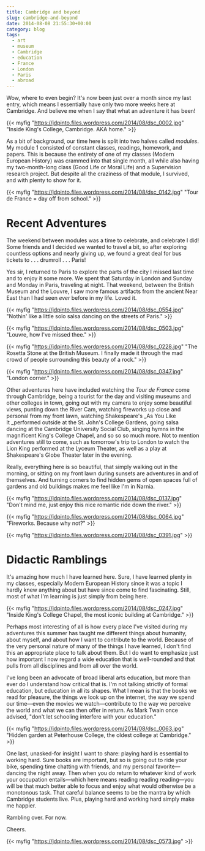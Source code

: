 ```yaml
---
title: Cambridge and beyond
slug: cambridge-and-beyond
date: 2014-08-08 21:55:30+00:00
category: blog
tags:
  - art
  - museum
  - Cambridge
  - education
  - France
  - London
  - Paris
  - abroad
---
```


Wow, where to even begin? It's now been just over a month since my last entry, which means I essentially have only two more weeks here at Cambridge. And believe me when I say that what an adventure it has been!

<!-- more -->

{{< myfig "https://jdpinto.files.wordpress.com/2014/08/dsc_0002.jpg" "Inside King's College, Cambridge. AKA home." >}}

As a bit of background, our time here is split into two halves called _modules_. My module 1 consisted of constant classes, readings, homework, and papers. This is because the entirety of one of my classes (Modern European History) was crammed into that single month, all while also having my two-month-long class (Good Life or Moral Life) and a Supervision research project. But despite all the craziness of that module, I survived, and with plenty to show for it.

{{< myfig "https://jdpinto.files.wordpress.com/2014/08/dsc_0142.jpg" "Tour de France = day off from school." >}}


# Recent Adventures


The weekend between modules was a time to celebrate, and celebrate I did! Some friends and I decided we wanted to travel a bit, so after exploring countless options and nearly giving up, we found a great deal for bus tickets to . . . drumroll . . . Paris!

Yes sir, I returned to Paris to explore the parts of the city I missed last time and to enjoy it some more. We spent that Saturday in London and Sunday and Monday in Paris, traveling at night. That weekend, between the British Museum and the Louvre, I saw more famous artifacts from the ancient Near East than I had seen _ever_ before in my life. Loved it.

{{< myfig "https://jdpinto.files.wordpress.com/2014/08/dsc_0554.jpg" "Nothin' like a little solo salsa dancing on the streets of Paris." >}}

{{< myfig "https://jdpinto.files.wordpress.com/2014/08/dsc_0503.jpg" "Louvre, how I've missed thee." >}}

{{< myfig "https://jdpinto.files.wordpress.com/2014/08/dsc_0228.jpg" "The Rosetta Stone at the British Museum. I finally made it through the mad crowd of people surrounding this beauty of a rock." >}}

{{< myfig "https://jdpinto.files.wordpress.com/2014/08/dsc_0347.jpg" "London corner." >}}

Other adventures here have included watching the _Tour de France_ come through Cambridge, being a tourist for the day and visiting museums and other colleges in town, going out with my camera to enjoy some beautiful views, punting down the River Cam, watching fireworks up close and personal from my front lawn, watching Shakespeare's _As You Like It _performed outside at the St. John's College Gardens, going salsa dancing at the Cambridge University Social Club, singing hymns in the magnificent King's College Chapel, and so so so much more. Not to mention adventures still to come, such as tomorrow's trip to London to watch the Lion King performed at the Lyceum Theater, as well as a play at Shakespeare's Globe Theater later in the evening.

Really, everything here is so beautiful, that simply walking out in the morning, or sitting on my front lawn during sunsets are adventures in and of themselves. And turning corners to find hidden gems of open spaces full of gardens and old buildings makes me feel like I'm in Narnia.

{{< myfig "https://jdpinto.files.wordpress.com/2014/08/dsc_0137.jpg" "Don't mind me, just enjoy this nice romantic ride down the river." >}}

{{< myfig "https://jdpinto.files.wordpress.com/2014/08/dsc_0064.jpg" "Fireworks. Because why not?" >}}

{{< myfig "https://jdpinto.files.wordpress.com/2014/08/dsc_0391.jpg" >}}


# Didactic Ramblings


It's amazing how much I have learned here. Sure, I have learned plenty in my classes, especially Modern European History since it was a topic I hardly knew anything about but have since come to find fascinating. Still, most of what I'm learning is just simply from being here.

{{< myfig "https://jdpinto.files.wordpress.com/2014/08/dsc_0247.jpg" "Inside King's College Chapel, the most iconic building at Cambridge." >}}

Perhaps most interesting of all is how every place I've visited during my adventures this summer has taught me different things about humanity, about myself, and about how I want to contribute to the world. Because of the very personal nature of many of the things I have learned, I don't find this an appropriate place to talk about them. But I do want to emphasize just how important I now regard a wide education that is well-rounded and that pulls from all disciplines and from all over the world.

I've long been an advocate of broad liberal arts education, but more than ever do I understand how critical that is. I'm not talking strictly of formal education, but education in all its shapes. What I mean is that the books we read for pleasure, the things we look up on the internet, the way we spend our time—even the movies we watch—contribute to the way we perceive the world and what we can then offer in return. As Mark Twain once advised, "don't let schooling interfere with your education."

{{< myfig "https://jdpinto.files.wordpress.com/2014/08/dsc_0063.jpg" "Hidden garden at Peterhouse College, the oldest college at Cambridge." >}}

One last, unasked-for insight I want to share: playing hard is essential to working hard. Sure books are important, but so is going out to ride your bike, spending time chatting with friends, and my personal favorite—dancing the night away. Then when you do return to whatever kind of work your occupation entails—which here means reading reading reading—you will be that much better able to focus and enjoy what would otherwise be a monotonous task. That careful balance seems to be the mantra by which Cambridge students live. Plus, playing hard and working hard simply make me happier.

Rambling over. For now.

Cheers.

{{< myfig "https://jdpinto.files.wordpress.com/2014/08/dsc_0573.jpg" >}}
